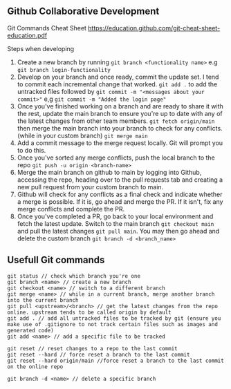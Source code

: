 ## Github Collaborative Development

Git Commands Cheat Sheet https://education.github.com/git-cheat-sheet-education.pdf

Steps when developing
1. Create a new branch by running `git branch <functionality name>` e.g `git branch login-functionality` 
2. Develop on your branch and once ready, commit the update set. I tend to commit each incremental change that worked. `git add .` to add the untracked files followed by `git commit -m "<messages about your commit>"` e,g `git commit -m "Added the login page"` 
3. Once you've finished working on a branch and are ready to share it with the rest, update the main branch to ensure you're up to date with any of the latest changes from other team members. `git fetch origin/main` then merge the main branch into your branch to check for any conflicts. (while in your custom branch) `git merge main`
4. Add a commit message to the merge request locally. Git will prompt you to do this.
5. Once you've sorted any merge conflicts, push the local branch to the repo `git push -u origin <branch-name>`
6. Merge the main branch on github to main by logging into Github, accessing the repo, heading over to the pull requests tab and creating a new pull request from your custom branch to main. 
7. Github will check for any conflicts as a final check and indicate whether a merge is possible. If it is, go ahead and merge the PR. If it isn't, fix any merge conflicts and complete the PR.
8. Once you've completed a PR, go back to your local environment and fetch the latest update. Switch to the main branch `git checkout main` and pull the latest changes `git pull main`. You may then go ahead and delete the custom branch `git branch -d <branch_name>`

## Usefull Git commands
```shell
git status // check which branch you're one
git branch <name> // create a new branch
git checkout <name> // switch to a different branch
git merge <name> // while in a current branch, merge another branch into the current branch
git pull <upstream>/<branch> // get the latest changes from the repo online. upstream tends to be called origin by default
git add . // add all untracked files to be tracked by git (ensure you make use of .gitignore to not track certain files such as images and generated code)
git add <name> // add a specific file to be tracked 

git reset // reset changes to a repo to the last commit
git reset --hard // force reset a branch to the last commit
git reset --hard origin/main //force reset a branch to the last commit on the online repo

git branch -d <name> // delete a specific branch
```

